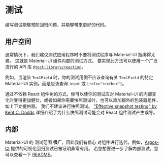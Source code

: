 # 测试

<p class="description">编写测试能够预防回归问题，并能够带来更好的代码。</p>

## 用户空间

通常情况下，我们建议测试应用程序时不要将测试程序与 Material-UI 捆绑得太紧。 这就是 Material-UI 组件内部的测试方式。 要实现此方法可以使用一个广泛流行的 API 库 [`@test-library/reaction`](https://testing-library.com/docs/react-testing-library/intro/)。

例如，当渲染 `TextField` 时，你的测试用例不应该查询有关 `TextField` 的特定 Material-UI 实例，而是应该查询 `input` 或 `[role="textbox"]`。

通过不依赖 React 组件树的方式，你可以使你的测试应对 Material-UI 的内部变化时变得更加健壮，或者如果你需要快照测试时，也可以添加额外的包装器组件，如上下文提供器。 我们不建议进行快照测试。 ["Effective snapshot testing" by Kent C. Dodds](https://kentcdodds.com/blog/effective-snapshot-testing) 详细介绍了为什么快照测试可能会对 React 组件测试产生误导。

## 内部

Material-UI 的 测试范围 **很广**，因此我们有信心 对组件进行迭代，例如，[Argos-CI](https://www.argos-ci.com/mui-org/material-ui) 提供的可视化回归测试已被证明非常有用。 若您想要进一步了解内部测试，您可以查看一下 [README](https://github.com/mui-org/material-ui/blob/HEAD/test/README.md)。
